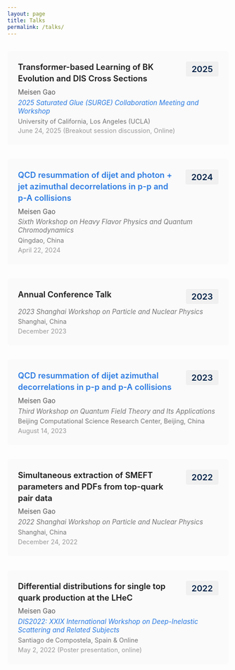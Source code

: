 ```yaml
---
layout: page
title: Talks
permalink: /talks/
---
```


<style>
.page-title {
  font-size: 1.5rem !important;
  font-weight: 600;
  margin-bottom: 0.5rem !important;
}

.page-header {
  margin-bottom: 1rem !important;
}

.page-content {
  margin-top: 0 !important;
}
</style>

<div class="talks">

<div class="talk">
  <div class="talk-header">
    <div class="talk-title">Transformer-based Learning of BK Evolution and DIS Cross Sections</div>
    <div class="talk-year">2025</div>
  </div>
  <div class="talk-author">Meisen Gao</div>
  <div class="talk-venue"><em><a href="https://indico.global/event/13890/overview" target="_blank">2025 Saturated Glue (SURGE) Collaboration Meeting and Workshop</a></em></div>
  <div class="talk-location">University of California, Los Angeles (UCLA)</div>
  <div class="talk-date">June 24, 2025 (Breakout session discussion, Online)</div>
</div>

<div class="talk">
  <div class="talk-header">
    <div class="talk-title"><a href="https://indico.ihep.ac.cn/event/21455/contributions/154611/" target="_blank">QCD resummation of dijet and photon + jet azimuthal decorrelations in p-p and p-A collisions</a></div>
    <div class="talk-year">2024</div>
  </div>
  <div class="talk-author">Meisen Gao</div>
  <div class="talk-venue"><em>Sixth Workshop on Heavy Flavor Physics and Quantum Chromodynamics</em></div>
  <div class="talk-location">Qingdao, China</div>
  <div class="talk-date">April 22, 2024</div>
</div>

<div class="talk">
  <div class="talk-header">
    <div class="talk-title">Annual Conference Talk</div>
    <div class="talk-year">2023</div>
  </div>
  <div class="talk-venue"><em>2023 Shanghai Workshop on Particle and Nuclear Physics</em></div>
  <div class="talk-location">Shanghai, China</div>
  <div class="talk-date">December 2023</div>
</div>

<div class="talk">
  <div class="talk-header">
    <div class="talk-title"><a href="https://indico.ihep.ac.cn/event/19422/contributions/139075/" target="_blank">QCD resummation of dijet azimuthal decorrelations in p-p and p-A collisions</a></div>
    <div class="talk-year">2023</div>
  </div>
  <div class="talk-author">Meisen Gao</div>
  <div class="talk-venue"><em>Third Workshop on Quantum Field Theory and Its Applications</em></div>
  <div class="talk-location">Beijing Computational Science Research Center, Beijing, China</div>
  <div class="talk-date">August 14, 2023</div>
</div>

<div class="talk">
  <div class="talk-header">
    <div class="talk-title">Simultaneous extraction of SMEFT parameters and PDFs from top-quark pair data</div>
    <div class="talk-year">2022</div>
  </div>
  <div class="talk-author">Meisen Gao</div>
  <div class="talk-venue"><em>2022 Shanghai Workshop on Particle and Nuclear Physics</em></div>
  <div class="talk-location">Shanghai, China</div>
  <div class="talk-date">December 24, 2022</div>
</div>

<div class="talk">
  <div class="talk-header">
    <div class="talk-title">Differential distributions for single top quark production at the LHeC</div>
    <div class="talk-year">2022</div>
  </div>
  <div class="talk-author">Meisen Gao</div>
  <div class="talk-venue"><em><a href="https://indico.cern.ch/event/1072533/overview" target="_blank">DIS2022: XXIX International Workshop on Deep-Inelastic Scattering and Related Subjects</a></em></div>
  <div class="talk-location">Santiago de Compostela, Spain & Online</div>
  <div class="talk-date">May 2, 2022 (Poster presentation, online)</div>
</div>

</div>

<style>
.talks {
  margin-top: 2rem;
}

.talk-header {
  display: flex;
  justify-content: space-between;
  align-items: flex-start;
  margin-bottom: 0.5rem;
}

.talk-year {
  font-size: 1.2rem;
  font-weight: 600;
  color: #002147;
  background-color: #f0f0f0;
  padding: 0.3rem 0.8rem;
  border-radius: 4px;
  white-space: nowrap;
  margin-left: 1rem;
}

.talk {
  margin-bottom: 2rem;
  padding: 1.5rem;
  background-color: #fafafa;
  border-radius: 8px;
  transition: background-color 0.3s;
}

.talk:hover {
  background-color: #f0f0f0;
}

.talk-title {
  font-size: 1.15rem;
  font-weight: 600;
  line-height: 1.4;
  flex: 1;
}

.talk-title a {
  color: #2a7ae2;
  text-decoration: none;
}

.talk-title a:hover {
  color: #1a5bb8;
  text-decoration: underline;
}

.talk-author {
  color: #555;
  margin-bottom: 0.3rem;
  font-size: 0.95rem;
}

.talk-venue {
  color: #757575;
  margin-bottom: 0.3rem;
  font-size: 0.95rem;
}

.talk-venue a {
  color: #2a7ae2;
  text-decoration: none;
}

.talk-venue a:hover {
  text-decoration: underline;
}

.talk-location {
  color: #757575;
  margin-bottom: 0.3rem;
  font-size: 0.9rem;
}

.talk-date {
  color: #999;
  font-size: 0.9rem;
}

@media screen and (max-width: 768px) {
  .talk-header {
    flex-direction: column;
    align-items: flex-start;
  }
  
  .talk-year {
    margin-left: 0;
    margin-top: 0.5rem;
    font-size: 1rem;
  }
  
  .talk-title {
    font-size: 1.05rem;
  }
}
</style>